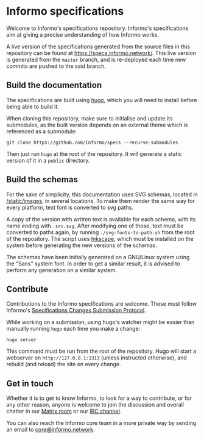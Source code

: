 # Informo specifications

Welcome to Informo's specifications repository. Informo's specifications aim at giving a precise understanding of how Informo works.

A live version of the specifications generated from the source files in this repository can be found at https://specs.informo.network/. This live version is generated from the `master` branch, and is re-deployed each time new commits are pushed to the said branch.

## Build the documentation

The specifications are built using [hugo](https://gohugo.io/), which you will need to install before being able to build it.

When cloning this repository, make sure to initialise and update its submodules, as the built version depends on an external theme which is referenced as a submodule:

```
git clone https://github.com/Informo/specs --recurse-submodules
```

Then just run `hugo` at the root of the repository. It will generate a static version of it in a `public` directory.

## Build the schemas

For the sake of simplicity, this documentation uses SVG schemas, located in [/static/images](/static/images), in several locations. To make them render the same way for every platform, text font is converted to svg paths.

A copy of the version with written text is available for each schema, with its name ending with `.src.svg`. After modifying one of those, text must be converted to paths again, by running `./svg-fonts-to-path.sh` from the root of the repository. The script uses [Inkscape](https://inkscape.org/), which must be installed on the system before generating the new versions of the schemas.

The schemas have been initially generated on a GNU/Linux system using the "Sans" system font. In order to get a similar result, it is advised to perform any generation on a similar system.

## Contribute

Contributions to the Informo specifications are welcome. These must follow Informo's [Specifications Changes Submission Protocol](https://specs.informo.network/introduction/scsp/).

While working on a submission, using hugo's watcher might be easier than manually running `hugo` each time you make a change:

```
hugo server
```

This command must be run from the root of the repository. Hugo will start a webserver on `http://127.0.0.1:1313` (unless instructed otherwise), and rebuild (and reload) the site on every change.

## Get in touch

Whether it is to get to know Informo, to look for a way to contribute, or for any other reason, anyone is welcome to join the discussion and overall chatter in our [Matrix room](https://matrix.to/#/#discuss:weu.informo.network) or our [IRC channel](http://webchat.freenode.net?channels=%23informo).

You can also reach the Informo core team in a more private way by sending an email to <core@informo.network>.
